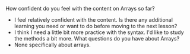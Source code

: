 How confident do you feel with the content on Arrays so far?
  * I feel relatively confident with the content.
Is there any additional learning you need or want to do before moving to the next lesson?
  * I think I need a little bit more practice with the syntax. I'd like to study the methods a bit more.
What questions do you have about Arrays?
  * None specifically about arrays.
